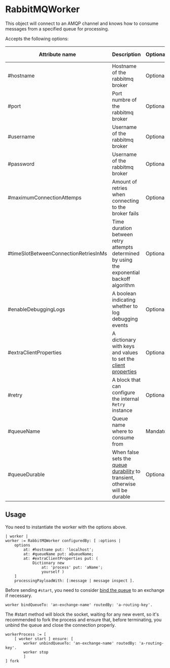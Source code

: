 # RabbitMQWorker

This object will connect to an AMQP channel and knows how to consume messages
from a specified queue for processing.

Accepts the following options:

<!-- markdownlint-disable MD013 -->
| Attribute name | Description | Optional/Mandatory | Default value |
| ---------------|-------------|--------------------|---------------|
| #hostname | Hostname of the rabbitmq broker | Optional | localhost |
| #port | Port numbre of the rabbitmq broker | Optional | 5672 |
| #username | Username of the rabbitmq broker | Optional | guest |
| #password | Username of the rabbitmq broker | Optional | guest |
| #maximumConnectionAttemps | Amount of retries when connecting to the broker fails | Optional | 3 |
| #timeSlotBetweenConnectionRetriesInMs | Time duration between retry attempts determined by using the exponential backoff algorithm | Optional | 3000 |
| #enableDebuggingLogs | A boolean indicating whether to log debugging events | Optional | false |
| #extraClientProperties | A dictionary with keys and values to set the [client properties](https://www.rabbitmq.com/docs/connections#capabilities)| Optional | Empty |
| #retry | A block that can configure the internal `Retry` instance | Optional | `[]` |
| #queueName | Queue name where to consume from | Mandatory | |
| #queueDurable | When false sets the [queue durability](https://www.rabbitmq.com/docs/queues#durability) to transient, otherwise will be durable | Optional | true |

## Usage

You need to instantiate the worker with the options above.

```smalltalk
| worker |
worker := RabbitMQWorker configuredBy: [ :options |
    options
        at: #hostname put: 'localhost';
        at: #queueName put: aQueueName;
        at: #extraClientProperties put: (
            Dictionary new
                at: 'process' put: 'aName';
                yourself )
    ]
    processingPayloadWith: [:message | message inspect ].
```

Before sending `#start`, you need to consider [bind the queue](https://www.rabbitmq.com/tutorials/tutorial-four-python#bindings) to an exchange if necessary.

```smalltalk
worker bindQueueTo: 'an-exchange-name' routedBy: 'a-routing-key'.
```

The #start method will block the socket, waiting for any new event, so it's recommended to fork the process and ensure that, before terminating, you unbind the queue and close the connection properly.

```smalltalk
workerProcess := [
    [ worker start ] ensure: [
        worker unbindQueueTo: 'an-exchange-name' routedBy: 'a-routing-key'.
        worker stop
        ]
] fork
```
